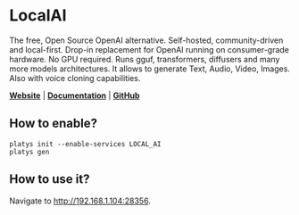 # LocalAI

The free, Open Source OpenAI alternative. Self-hosted, community-driven and local-first. Drop-in replacement for OpenAI running on consumer-grade hardware. No GPU required. Runs gguf, transformers, diffusers and many more models architectures. It allows to generate Text, Audio, Video, Images. Also with voice cloning capabilities. 

**[Website](https://localai.io/)** | **[Documentation](https://localai.io)** | **[GitHub](https://github.com/mudler/LocalAI)**

## How to enable?

```
platys init --enable-services LOCAL_AI
platys gen
```

## How to use it?

Navigate to <http://192.168.1.104:28356>.
